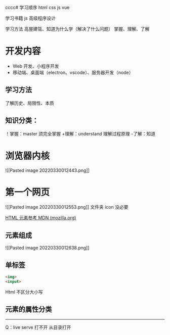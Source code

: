 cccc#  学习顺序
html
css
js
vue


学习书籍
js 高级程序设计


学习方法
高屋建瓴、知道为什么学（解决了什么问题）
掌握、理解、了解

# 开发内容
- Web 开发、小程序开发
- 移动端、桌面端（electron、vscode）、服务器开发（node）
 
## 学习方法
了解历史、局限性、本质
## 知识分类：
！掌握：master 须完全掌握 
+理解：understand 理解过程原理
-了解：知道

# 浏览器内核
![[Pasted image 20220330012443.png]]


# 第一个网页
![[Pasted image 20220330012553.png]]
文件夹 icon     没必要

[HTML 元素参考 MDN (mozilla.org)](https://developer.mozilla.org/zh-CN/docs/Web/HTML/Element )

## 元素组成
![[Pasted image 20220330012638.png]]


## 单标签
```html
<img>
<input>

```
Html 不区分大小写

## 元素的属性分类







---

Q：live serve 打不开
从目录打开